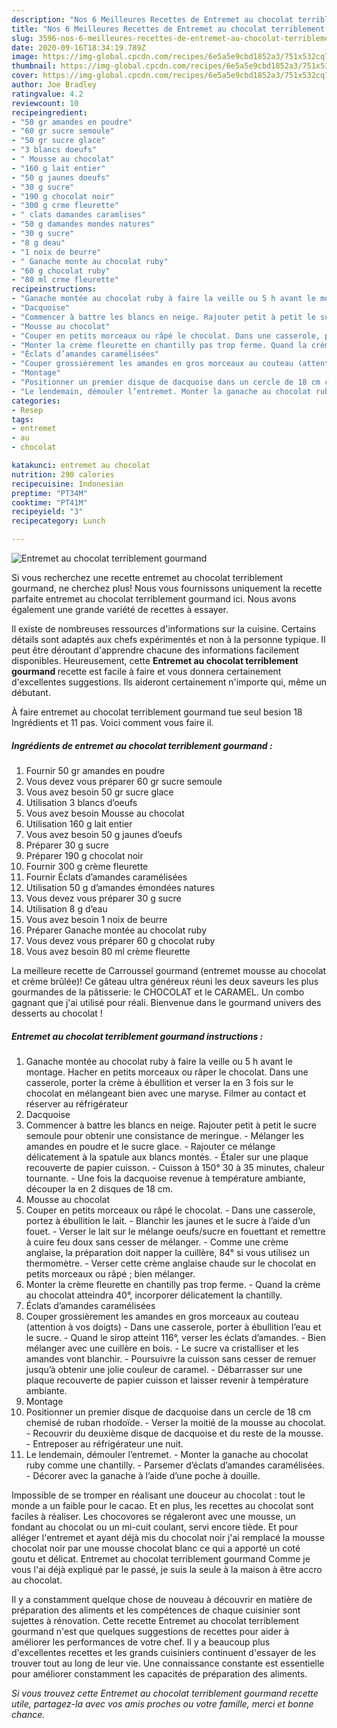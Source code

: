```yaml
---
description: "Nos 6 Meilleures Recettes de Entremet au chocolat terriblement gourmand"
title: "Nos 6 Meilleures Recettes de Entremet au chocolat terriblement gourmand"
slug: 3596-nos-6-meilleures-recettes-de-entremet-au-chocolat-terriblement-gourmand
date: 2020-09-16T18:34:19.789Z
image: https://img-global.cpcdn.com/recipes/6e5a5e9cbd1852a3/751x532cq70/entremet-au-chocolat-terriblement-gourmand-photo-principale-de-la-recette.jpg
thumbnail: https://img-global.cpcdn.com/recipes/6e5a5e9cbd1852a3/751x532cq70/entremet-au-chocolat-terriblement-gourmand-photo-principale-de-la-recette.jpg
cover: https://img-global.cpcdn.com/recipes/6e5a5e9cbd1852a3/751x532cq70/entremet-au-chocolat-terriblement-gourmand-photo-principale-de-la-recette.jpg
author: Joe Bradley
ratingvalue: 4.2
reviewcount: 10
recipeingredient:
- "50 gr amandes en poudre"
- "60 gr sucre semoule"
- "50 gr sucre glace"
- "3 blancs doeufs"
- " Mousse au chocolat"
- "160 g lait entier"
- "50 g jaunes doeufs"
- "30 g sucre"
- "190 g chocolat noir"
- "300 g crme fleurette"
- " clats damandes caramlises"
- "50 g damandes mondes natures"
- "30 g sucre"
- "8 g deau"
- "1 noix de beurre"
- " Ganache monte au chocolat ruby"
- "60 g chocolat ruby"
- "80 ml crme fleurette"
recipeinstructions:
- "Ganache montée au chocolat ruby à faire la veille ou 5 h avant le montage. Hacher en petits morceaux ou râper le chocolat. Dans une casserole, porter la crème à ébullition et verser la en 3 fois sur le chocolat en mélangeant bien avec une maryse. Filmer au contact et réserver au réfrigérateur"
- "Dacquoise"
- "Commencer à battre les blancs en neige. Rajouter petit à petit le sucre semoule pour obtenir une consistance de meringue. Mélanger les amandes en poudre et le sucre glace. Rajouter ce mélange délicatement à la spatule aux blancs montés. Étaler sur une plaque recouverte de papier cuisson. Cuisson à 150° 30 à 35 minutes, chaleur tournante. Une fois la dacquoise revenue à température ambiante, découper la en 2 disques de 18 cm."
- "Mousse au chocolat"
- "Couper en petits morceaux ou râpé le chocolat. Dans une casserole, portez à ébullition le lait.  Blanchir les jaunes et le sucre à l’aide d’un fouet. Verser le lait sur le mélange oeufs/sucre en fouettant et remettre à cuire feu doux sans cesser de mélanger. Comme une crème anglaise, la préparation doit napper la cuillère, 84° si vous utilisez un thermomètre. Verser cette crème anglaise chaude sur le chocolat en petits morceaux ou râpé ; bien mélanger."
- "Monter la crème fleurette en chantilly pas trop ferme. Quand la crème au chocolat atteindra 40°, incorporer délicatement la chantilly."
- "Éclats d’amandes caramélisées"
- "Couper grossièrement les amandes en gros morceaux au couteau (attention à vos doigts) Dans une casserole, porter à ébullition l’eau et le sucre. Quand le sirop atteint 116°, verser les éclats d’amandes. Bien mélanger avec une cuillère en bois. Le sucre va cristalliser et les amandes vont blanchir. Poursuivre la cuisson sans cesser de remuer jusqu’à obtenir une jolie couleur de caramel. Débarrasser sur une plaque recouverte de papier cuisson et laisser revenir à température ambiante."
- "Montage"
- "Positionner un premier disque de dacquoise dans un cercle de 18 cm chemisé de ruban rhodoïde. Verser la moitié de la mousse au chocolat. Recouvrir du deuxième disque de dacquoise et du reste de la mousse. Entreposer au réfrigérateur une nuit."
- "Le lendemain, démouler l’entremet. Monter la ganache au chocolat ruby comme une chantilly. Parsemer d’éclats d’amandes caramélisées. Décorer avec la ganache à l’aide d’une poche à douille."
categories:
- Resep
tags:
- entremet
- au
- chocolat

katakunci: entremet au chocolat 
nutrition: 290 calories
recipecuisine: Indonesian
preptime: "PT34M"
cooktime: "PT41M"
recipeyield: "3"
recipecategory: Lunch

---
```



![Entremet au chocolat terriblement gourmand](https://img-global.cpcdn.com/recipes/6e5a5e9cbd1852a3/751x532cq70/entremet-au-chocolat-terriblement-gourmand-photo-principale-de-la-recette.jpg)

Si vous recherchez une recette entremet au chocolat terriblement gourmand, ne cherchez plus! Nous vous fournissons uniquement la recette parfaite entremet au chocolat terriblement gourmand ici. Nous avons également une grande variété de recettes à essayer.

Il existe de nombreuses ressources d'informations sur la cuisine. Certains détails sont adaptés aux chefs expérimentés et non à la personne typique. Il peut être déroutant d'apprendre chacune des informations facilement disponibles. Heureusement, cette <strong> Entremet au chocolat terriblement gourmand </strong> recette est facile à faire et vous donnera certainement d'excellentes suggestions. Ils aideront certainement n'importe qui, même un débutant.

<!--inarticleads1-->

À faire entremet au chocolat terriblement gourmand tue seul besion 18 Ingrédients et 11 pas. Voici comment vous faire il.

##### Ingrédients de entremet au chocolat terriblement gourmand :

1. Fournir 50 gr amandes en poudre
1. Vous devez vous préparer 60 gr sucre semoule
1. Vous avez besoin 50 gr sucre glace
1. Utilisation 3 blancs d’oeufs
1. Vous avez besoin  Mousse au chocolat
1. Utilisation 160 g lait entier
1. Vous avez besoin 50 g jaunes d’oeufs
1. Préparer 30 g sucre
1. Préparer 190 g chocolat noir
1. Fournir 300 g crème fleurette
1. Fournir  Éclats d’amandes caramélisées
1. Utilisation 50 g d’amandes émondées natures
1. Vous devez vous préparer 30 g sucre
1. Utilisation 8 g d’eau
1. Vous avez besoin 1 noix de beurre
1. Préparer  Ganache montée au chocolat ruby
1. Vous devez vous préparer 60 g chocolat ruby
1. Vous avez besoin 80 ml crème fleurette


La meilleure recette de Carroussel gourmand (entremet mousse au chocolat et crème brûlée)! Ce gâteau ultra généreux réuni les deux saveurs les plus gourmandes de la pâtisserie: le CHOCOLAT et le CARAMEL. Un combo gagnant que j&#39;ai utilisé pour réali. Bienvenue dans le gourmand univers des desserts au chocolat ! 

<!--inarticleads2-->

##### Entremet au chocolat terriblement gourmand instructions :

1. Ganache montée au chocolat ruby à faire la veille ou 5 h avant le montage. Hacher en petits morceaux ou râper le chocolat. Dans une casserole, porter la crème à ébullition et verser la en 3 fois sur le chocolat en mélangeant bien avec une maryse. Filmer au contact et réserver au réfrigérateur
1. Dacquoise
1. Commencer à battre les blancs en neige. Rajouter petit à petit le sucre semoule pour obtenir une consistance de meringue. - Mélanger les amandes en poudre et le sucre glace. - Rajouter ce mélange délicatement à la spatule aux blancs montés. - Étaler sur une plaque recouverte de papier cuisson. - Cuisson à 150° 30 à 35 minutes, chaleur tournante. - Une fois la dacquoise revenue à température ambiante, découper la en 2 disques de 18 cm.
1. Mousse au chocolat
1. Couper en petits morceaux ou râpé le chocolat. - Dans une casserole, portez à ébullition le lait.  - Blanchir les jaunes et le sucre à l’aide d’un fouet. - Verser le lait sur le mélange oeufs/sucre en fouettant et remettre à cuire feu doux sans cesser de mélanger. - Comme une crème anglaise, la préparation doit napper la cuillère, 84° si vous utilisez un thermomètre. - Verser cette crème anglaise chaude sur le chocolat en petits morceaux ou râpé ; bien mélanger.
1. Monter la crème fleurette en chantilly pas trop ferme. - Quand la crème au chocolat atteindra 40°, incorporer délicatement la chantilly.
1. Éclats d’amandes caramélisées
1. Couper grossièrement les amandes en gros morceaux au couteau (attention à vos doigts) - Dans une casserole, porter à ébullition l’eau et le sucre. - Quand le sirop atteint 116°, verser les éclats d’amandes. - Bien mélanger avec une cuillère en bois. - Le sucre va cristalliser et les amandes vont blanchir. - Poursuivre la cuisson sans cesser de remuer jusqu’à obtenir une jolie couleur de caramel. - Débarrasser sur une plaque recouverte de papier cuisson et laisser revenir à température ambiante.
1. Montage
1. Positionner un premier disque de dacquoise dans un cercle de 18 cm chemisé de ruban rhodoïde. - Verser la moitié de la mousse au chocolat. - Recouvrir du deuxième disque de dacquoise et du reste de la mousse. - Entreposer au réfrigérateur une nuit.
1. Le lendemain, démouler l’entremet. - Monter la ganache au chocolat ruby comme une chantilly. - Parsemer d’éclats d’amandes caramélisées. - Décorer avec la ganache à l’aide d’une poche à douille.


Impossible de se tromper en réalisant une douceur au chocolat : tout le monde a un faible pour le cacao. Et en plus, les recettes au chocolat sont faciles à réaliser. Les chocovores se régaleront avec une mousse, un fondant au chocolat ou un mi-cuit coulant, servi encore tiède. Et pour alléger l&#39;entremet et ayant déjà mis du chocolat noir j&#39;ai remplacé la mousse chocolat noir par une mousse chocolat blanc ce qui a apporté un coté goutu et délicat. Entremet au chocolat terriblement gourmand Comme je vous l&#39;ai déjà expliqué par le passé, je suis la seule à la maison à être accro au chocolat. 

<!--inarticleads1-->

<p>
Il y a constamment quelque chose de nouveau à découvrir en matière de préparation des aliments et les compétences de chaque cuisinier sont sujettes à rénovation. Cette recette Entremet au chocolat terriblement gourmand n'est que quelques suggestions de recettes pour aider à améliorer les performances de votre chef. Il y a beaucoup plus d'excellentes recettes et les grands cuisiniers continuent d'essayer de les trouver tout au long de leur vie. Une connaissance constante est essentielle pour améliorer constamment les capacités de préparation des aliments.
</p>

<p>
<i>Si vous trouvez cette Entremet au chocolat terriblement gourmand recette utile, partagez-la avec vos amis proches ou votre famille, merci et bonne chance.</i>
</p>
